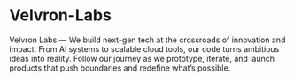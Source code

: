 # Velvron-Labs
Velvron Labs — We build next-gen tech at the crossroads of innovation and impact. From AI systems to scalable cloud tools, our code turns ambitious ideas into reality. Follow our journey as we prototype, iterate, and launch products that push boundaries and redefine what’s possible.
